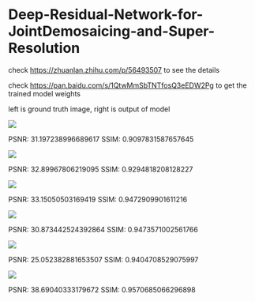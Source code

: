 # Deep-Residual-Network-for-JointDemosaicing-and-Super-Resolution

check https://zhuanlan.zhihu.com/p/56493507 to see the details 

check https://pan.baidu.com/s/1QtwMmSbTNTfosQ3eEDW2Pg to get the trained model weights

left is ground truth image, right is output of model

![](https://pic1.zhimg.com/80/v2-cd16f0f6baf9d3055b04ca42515c3538_hd.jpg)

PSNR: 31.197238996689617 SSIM: 0.9097831587657645

![](https://pic3.zhimg.com/80/v2-42c2c592030c969c448cc84a7c703f9e_hd.jpg)

PSNR: 32.89967806219095 SSIM: 0.9294818208128227

![](https://pic1.zhimg.com/80/v2-3998739c991ed23a4d8b1d1d965719d8_hd.jpg)

PSNR: 33.15050503169419 SSIM: 0.9472909901611216

![](https://pic2.zhimg.com/80/v2-65db7da58647311c1637ea2b8fcc5b71_hd.jpg)

PSNR: 30.873442524392864 SSIM: 0.9473571002561766

![](https://pic3.zhimg.com/80/v2-7b1551c3764eb74da3e70668e3c5c1f6_hd.jpg)

PSNR: 25.052382881653507 SSIM: 0.9404708529075997

![](https://pic1.zhimg.com/80/v2-e539555a6282d351fbabdf89202e27d0_hd.jpg)

PSNR: 38.69040333179672 SSIM: 0.9570685066296898
